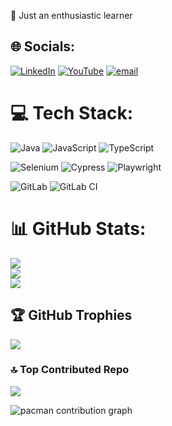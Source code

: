 🌱 Just an enthusiastic learner

## 🌐 Socials:
[![LinkedIn](https://img.shields.io/badge/LinkedIn-%230077B5.svg?logo=linkedin&logoColor=white)](https://linkedin.com/in/gerardo--chavez) [![YouTube](https://img.shields.io/badge/YouTube-%23FF0000.svg?logo=YouTube&logoColor=white)](https://youtube.com/@unTesterMas) [![email](https://img.shields.io/badge/Email-D14836?logo=gmail&logoColor=white)](mailto:info.gerardo.chavez@gmail.com) 

# 💻 Tech Stack:
![Java](https://img.shields.io/badge/java-%23ED8B00.svg?style=for-the-badge&logo=openjdk&logoColor=white)
![JavaScript](https://img.shields.io/badge/javascript-%23323330.svg?style=for-the-badge&logo=javascript&logoColor=%23F7DF1E) 
![TypeScript](https://img.shields.io/badge/typescript-%23007ACC.svg?style=for-the-badge&logo=typescript&logoColor=white) 

![Selenium](https://img.shields.io/badge/Selenium-green?style=for-the-badge&logo=selenium)
![Cypress](https://img.shields.io/badge/Cypress-cef5f0?style=for-the-badge&logo=cypress)
![Playwright](https://img.shields.io/badge/Play-Wright-green?style=for-the-badge&labelColor=f00606)


![GitLab](https://img.shields.io/badge/gitlab-%23181717.svg?style=for-the-badge&logo=gitlab&logoColor=white) 
![GitLab CI](https://img.shields.io/badge/gitlab%20CI-%23181717.svg?style=for-the-badge&logo=gitlab&logoColor=white)


# 📊 GitHub Stats:
![](https://github-readme-stats.vercel.app/api?username=ijchavez&theme=dark&hide_border=false&include_all_commits=false&count_private=false)<br/>
![](https://nirzak-streak-stats.vercel.app/?user=ijchavez&theme=dark&hide_border=false)<br/>
![](https://github-readme-stats.vercel.app/api/top-langs/?username=ijchavez&theme=dark&hide_border=false&include_all_commits=false&count_private=false&layout=compact)

## 🏆 GitHub Trophies
![](https://github-profile-trophy.vercel.app/?username=ijchavez&theme=dark&no-frame=false&no-bg=true&margin-w=4)

### 🔝 Top Contributed Repo
![](https://github-contributor-stats.vercel.app/api?username=ijchavez&limit=5&theme=dark&combine_all_yearly_contributions=true)

<picture>
  <source media="(prefers-color-scheme: dark)" srcset="https://raw.githubusercontent.com/ijchavez/ijchavez/output/pacman-contribution-graph-dark.svg">
  <source media="(prefers-color-scheme: light)" srcset="https://raw.githubusercontent.com/ijchavez/ijchavez/output/pacman-contribution-graph.svg">
  <img alt="pacman contribution graph" src="https://raw.githubusercontent.com/ijchavez/ijchavez/output/pacman-contribution-graph.svg">
</picture>

